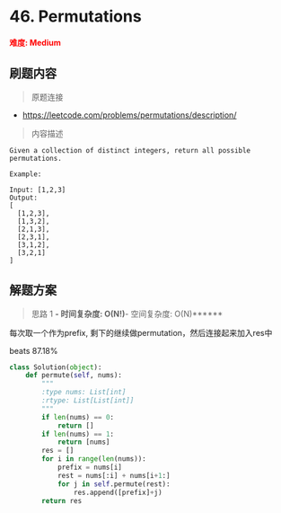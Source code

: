 # 46. Permutations

**<font color=red>难度: Medium</font>**

## 刷题内容

> 原题连接

* https://leetcode.com/problems/permutations/description/

> 内容描述

```
Given a collection of distinct integers, return all possible permutations.

Example:

Input: [1,2,3]
Output:
[
  [1,2,3],
  [1,3,2],
  [2,1,3],
  [2,3,1],
  [3,1,2],
  [3,2,1]
]
```

## 解题方案

> 思路 1
******- 时间复杂度: O(N!)******- 空间复杂度: O(N)******


每次取一个作为prefix, 剩下的继续做permutation，然后连接起来加入res中

beats 87.18%

```python
class Solution(object):
    def permute(self, nums):
        """
        :type nums: List[int]
        :rtype: List[List[int]]
        """
        if len(nums) == 0:
            return []
        if len(nums) == 1:
            return [nums]
        res = []
        for i in range(len(nums)):
            prefix = nums[i]
            rest = nums[:i] + nums[i+1:]
            for j in self.permute(rest):
                res.append([prefix]+j)
        return res
```


